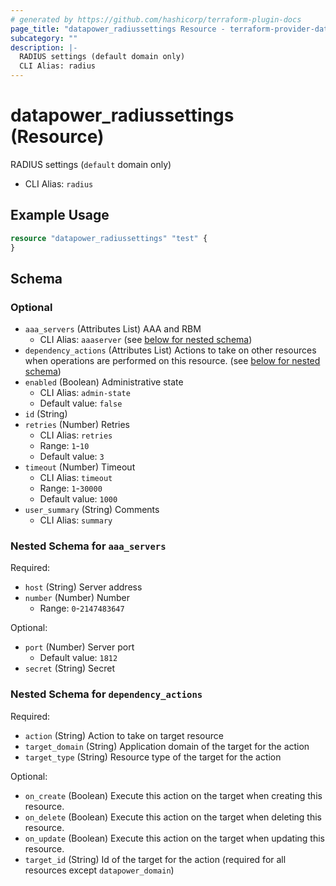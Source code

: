 ```yaml
---
# generated by https://github.com/hashicorp/terraform-plugin-docs
page_title: "datapower_radiussettings Resource - terraform-provider-datapower"
subcategory: ""
description: |-
  RADIUS settings (default domain only)
  CLI Alias: radius
---
```


# datapower_radiussettings (Resource)

RADIUS settings (`default` domain only)
  - CLI Alias: `radius`

## Example Usage

```terraform
resource "datapower_radiussettings" "test" {
}
```

<!-- schema generated by tfplugindocs -->
## Schema

### Optional

- `aaa_servers` (Attributes List) AAA and RBM
  - CLI Alias: `aaaserver` (see [below for nested schema](#nestedatt--aaa_servers))
- `dependency_actions` (Attributes List) Actions to take on other resources when operations are performed on this resource. (see [below for nested schema](#nestedatt--dependency_actions))
- `enabled` (Boolean) Administrative state
  - CLI Alias: `admin-state`
  - Default value: `false`
- `id` (String)
- `retries` (Number) Retries
  - CLI Alias: `retries`
  - Range: `1`-`10`
  - Default value: `3`
- `timeout` (Number) Timeout
  - CLI Alias: `timeout`
  - Range: `1`-`30000`
  - Default value: `1000`
- `user_summary` (String) Comments
  - CLI Alias: `summary`

<a id="nestedatt--aaa_servers"></a>
### Nested Schema for `aaa_servers`

Required:

- `host` (String) Server address
- `number` (Number) Number
  - Range: `0`-`2147483647`

Optional:

- `port` (Number) Server port
  - Default value: `1812`
- `secret` (String) Secret


<a id="nestedatt--dependency_actions"></a>
### Nested Schema for `dependency_actions`

Required:

- `action` (String) Action to take on target resource
- `target_domain` (String) Application domain of the target for the action
- `target_type` (String) Resource type of the target for the action

Optional:

- `on_create` (Boolean) Execute this action on the target when creating this resource.
- `on_delete` (Boolean) Execute this action on the target when deleting this resource.
- `on_update` (Boolean) Execute this action on the target when updating this resource.
- `target_id` (String) Id of the target for the action (required for all resources except `datapower_domain`)
